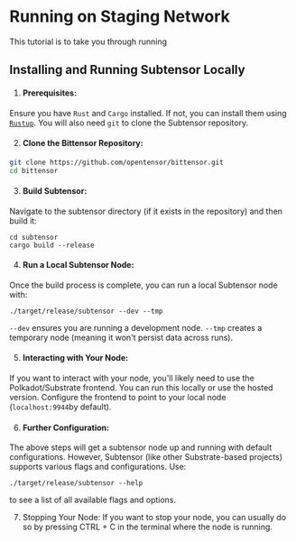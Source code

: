 # Running on Staging Network
This tutorial is to take you through running

## Installing and Running Subtensor Locally
1. #### Prerequisites:
Ensure you have `Rust` and `Cargo` installed. If not, you can install them using [`Rustup`](https://doc.rust-lang.org/cargo/getting-started/installation.html).
You will also need `git` to clone the Subtensor repository.

2. #### Clone the Bittensor Repository:
```bash
git clone https://github.com/opentensor/bittensor.git
cd bittensor
```

3. #### Build Subtensor:
Navigate to the subtensor directory (if it exists in the repository) and then build it:
```
cd subtensor
cargo build --release
```

4. #### Run a Local Subtensor Node:
Once the build process is complete, you can run a local Subtensor node with:
```
./target/release/subtensor --dev --tmp
```
`--dev` ensures you are running a development node.
`--tmp` creates a temporary node (meaning it won't persist data across runs).

5. #### Interacting with Your Node:
If you want to interact with your node, you'll likely need to use the Polkadot/Substrate frontend. You can run this locally or use the hosted version.
Configure the frontend to point to your local node (`localhost:9944`by default).

6. #### Further Configuration:
The above steps will get a subtensor node up and running with default configurations. However, Subtensor (like other Substrate-based projects) supports various flags and configurations. Use:
```
./target/release/subtensor --help
```
to see a list of all available flags and options.

7. Stopping Your Node:
If you want to stop your node, you can usually do so by pressing CTRL + C in the terminal where the node is running.
